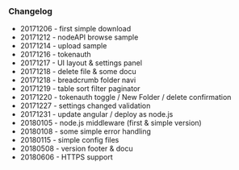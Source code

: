 ### Changelog
- 20171206 - first simple download 
- 20171212 - nodeAPI browse sample 
- 20171214 - upload sample  
- 20171216 - tokenauth  
- 20171217 - UI layout  & settings panel
- 20171218 - delete file & some docu 
- 20171218 - breadcrumb folder navi
- 20171219 - table sort filter paginator 
- 20171220 - tokenauth toggle / New Folder / delete confirmation
- 20171227 - settings changed validation
- 20171231 - update angular / deploy as node.js
- 20180105 - node.js middleware (first & simple version)
- 20180108 - some simple error handling
- 20180115 - simple config files 
- 20180508 - version footer & docu 
- 20180606 - HTTPS support 

